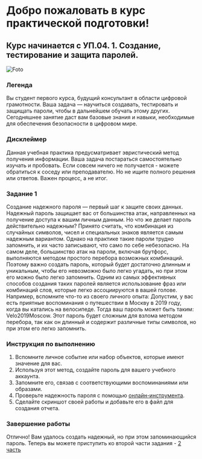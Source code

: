 # Добро пожаловать в курс практической подготовки! 
## Курс начинается с УП.04. 1. Создание, тестирование и защита паролей. 
![Foto](https://github.com/kvinokain/DUP01/blob/main/Foto/photo_5283078721093361560_x.jpg?raw=true)
### Легенда
Вы студент первого курса, будущий консультант в области цифровой грамотности. Ваша задача — научиться создавать, тестировать и защищать пароли, чтобы в дальнейшем обучать этому других. Сегодняшнее занятие даст вам базовые знания и навыки, необходимые для обеспечения безопасности в цифровом мире.
### Дисклеймер
Данная учебная практика предусматривает эвристический метод получения информации. Ваша задача постараться самостоятельно изучать и пробовать. Если совсем ничего не получается - можете обратиться к соседу или преподавателю. Но не ищите полного решения или ответов. Важен процесс, а не итог. 
### Задание 1
Создание надежного пароля — первый шаг к защите своих данных. Надежный пароль защищает вас от большинства атак, направленных на получение доступа к вашим личным данным. Но что же делает пароль действительно надежным? Принято считать, что комбинация из случайных символов, чисел и специальных знаков является самым надежным вариантом. Однако на практике такие пароли трудно запомнить, и их часто записывают, что само по себе небезопасно.
На самом деле, большинство атак на пароли, включая брутфорс, выполняются методом простого перебора возможных комбинаций. Поэтому важно создать пароль, который будет достаточно длинным и уникальным, чтобы его невозможно было легко угадать, но при этом его можно было легко запомнить.
Одним из самых эффективных способов создания таких паролей является использование фраз или комбинаций слов, которые легко ассоциируются в вашей голове. Например, вспомните что-то из своего личного опыта: 
Допустим, у вас есть приятные воспоминания о путешествии в Москву в 2019 году, когда вы катались на велосипеде. Тогда ваш пароль может быть таким: Velo2019Moscow. Этот пароль будет сложным для взлома методом перебора, так как он длинный и содержит различные типы символов, но при этом его легко запомнить.
### Инструкция по выполнению
1) Вспомните личное событие или набор объектов, которые имеют значение для вас.
2) Используя этот метод, создайте пароль для вашего учебного аккаунта.
3) Запомните его, связав с соответствующими воспоминаниями или образами.
4) Проверьте надежность пароля с помощью [онлайн-инструмента](https://password.kaspersky.com/ru/).
5) Сделайте скриншот своей работы и добавьте его в файл для создания отчета. 
### Завершение работы
Отлично! Вам удалось создать надежный, но при этом запоминающийся пароль. 
Теперь вы можете приступить ко второй части задания - [2 часть](https://github.com/kvinokain/DUP01/blob/main/Praktika/YP01/Task%202%20P@ssw0rd)
